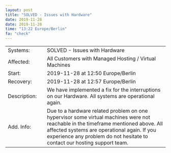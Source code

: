 ```yaml
---
layout: post
title: "SOLVED - Issues with Hardware"
date: 2019-11-28
date: 2019-11-28
time: "13:22 Europe/Berlin"
fa: "check"
---
```


|                   |   |                                                                      |
|-------------------|---|----------------------------------------------------------------------|
| Systems:          |   | SOLVED - Issues with Hardware|
| Affected:         |   | All Customers with Managed Hosting / Virtual Machines |
| Start:            |   | 2019-11-28 at 12:50 Europe/Berlin |
| Recovery:         |   | 2019-11-28 at 12:57 Europe/Berlin |
| Description:      |   | We have implemented a fix for the interruptions on our Hardware. All systems are operational again. |
| Add. Info:        |   | Due to a hardware related problem on one hypervisor some virtual machines were not reachable in the timeframe mentioned above. All affected systems are operational again. If you experience any problem do not hesitate to contact our hosting support team. |